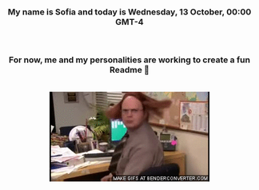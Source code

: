 


<div align="center">
<h3 >My name is Sofia and today is Wednesday, 13 October, 00:00 GMT-4</h3><br>
<h3 >For now, me and my personalities are working to create a fun Readme 👋
</h3><br>
<img src='img/dwight.gif' alt='working...'/>
</div>
